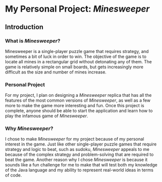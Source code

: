 # My Personal Project: *Minesweeper*

## Introduction

### What is *Minesweeper*?

Minesweeper is a single-player puzzle game that requires strategy, and sometimes a bit of luck in order to win. The objective of the game is to locate all mines in a rectangular grid without detonating any of them. The game is relatively simple on small boards, but gets increasingly more difficult as the size and number of mines increase.

### Personal Project

For my project, I plan on designing a *Minesweeper* replica that has all the features of the most common versions of *Minesweeper*, as well as a few more to make the game more interesting and fun. Once this project is complete, anyone should be able to start the application and learn how to play the infamous game of *Minesweeper*.

### Why *Minesweeper*?

I chose to make *Minesweeper* for my project because of my personal interest in the game. Just like other single-player puzzle games that require strategy and logic to beat, such as sudoku, *Minesweeper* appeals to me because of the complex strategy and problem-solving that are required to beat the game. Another reason why I chose *Minesweeper* is because it sounds like a fun challenge for me to make that will test both my knowledge of the Java language and my ability to represent real-world ideas in terms of code.
